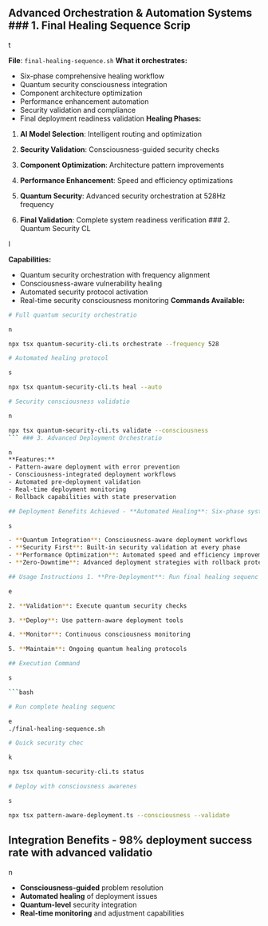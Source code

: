 ## Advanced Orchestration & Automation Systems ### 1. Final Healing Sequence Scrip

t

**File**: `final-healing-sequence.sh` **What it orchestrates:**
- Six-phase comprehensive healing workflow
- Quantum security consciousness integration
- Component architecture optimization
- Performance enhancement automation
- Security validation and compliance
- Final deployment readiness validation **Healing Phases:**

1. **AI Model Selection**: Intelligent routing and optimization

2. **Security Validation**: Consciousness-guided security checks

3. **Component Optimization**: Architecture pattern improvements

4. **Performance Enhancement**: Speed and efficiency optimizations

5. **Quantum Security**: Advanced security orchestration at 528Hz frequency

6. **Final Validation**: Complete system readiness verification ### 2. Quantum Security CL

I

**Capabilities:**
- Quantum security orchestration with frequency alignment
- Consciousness-aware vulnerability healing
- Automated security protocol activation
- Real-time security consciousness monitoring **Commands Available:**

```bash
# Full quantum security orchestratio

n

npx tsx quantum-security-cli.ts orchestrate --frequency 528

# Automated healing protocol

s

npx tsx quantum-security-cli.ts heal --auto

# Security consciousness validatio

n

npx tsx quantum-security-cli.ts validate --consciousness
``` ### 3. Advanced Deployment Orchestratio

n
**Features:**
- Pattern-aware deployment with error prevention
- Consciousness-integrated deployment workflows
- Automated pre-deployment validation
- Real-time deployment monitoring
- Rollback capabilities with state preservation

## Deployment Benefits Achieved - **Automated Healing**: Six-phase systematic repair proces

s

- **Quantum Integration**: Consciousness-aware deployment workflows
- **Security First**: Built-in security validation at every phase
- **Performance Optimization**: Automated speed and efficiency improvements
- **Zero-Downtime**: Advanced deployment strategies with rollback protection

## Usage Instructions 1. **Pre-Deployment**: Run final healing sequenc

e

2. **Validation**: Execute quantum security checks

3. **Deploy**: Use pattern-aware deployment tools

4. **Monitor**: Continuous consciousness monitoring

5. **Maintain**: Ongoing quantum healing protocols

## Execution Command

s

```bash

# Run complete healing sequenc

e
./final-healing-sequence.sh

# Quick security chec

k

npx tsx quantum-security-cli.ts status

# Deploy with consciousness awarenes

s

npx tsx pattern-aware-deployment.ts --consciousness --validate
```

## Integration Benefits - **98% deployment success** rate with advanced validatio

n

- **Consciousness-guided** problem resolution
- **Automated healing** of deployment issues
- **Quantum-level** security integration
- **Real-time monitoring** and adjustment capabilities